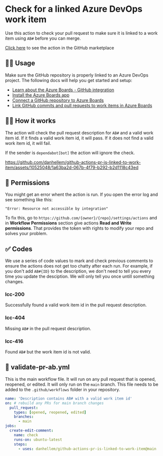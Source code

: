 # Check for a linked Azure DevOps work item

Use this action to check your pull request to make sure it is linked to a work item using ``AB#`` before you can merge.

[Click here](https://github.com/marketplace/actions/check-for-ab) to see the action in the GitHub marketplace

## 💁‍♂️ Usage

Make sure the GitHub repository is properly linked to an Azure DevOps project. The following docs will help you get started and setup:

- [Learn about the Azure Boards - GitHub integration](https://learn.microsoft.com/en-us/azure/devops/boards/github/?view=azure-devops)
- [Install the Azure Boards app](https://github.com/marketplace/azure-boards)
- [Connect a GitHub repository to Azure Boards](https://learn.microsoft.com/en-us/azure/devops/boards/github/add-remove-repositories?view=azure-devops)
- [Link GitHub commits and pull requests to work items in Azure Boards](https://learn.microsoft.com/en-us/azure/devops/boards/github/link-to-from-github?view=azure-devops)

## 👩‍🏫 How it works

The action will check the pull request description for ``AB#`` and a valid work item id. If it finds a valid work item id, it will pass. If it does not find a valid work item id, it will fail.

If the sender is ``dependabot[bot]`` the action will ignore the check.

https://github.com/danhellem/github-actions-pr-is-linked-to-work-item/assets/10525048/1a63ba2d-067b-4f79-b292-b2d1118c43ed

## 🔑 Permissions

You might get an error whent the action is run. If you open the error log and see something like this:

``
"Error: Resource not accessible by integration" 
``

To fix this, go to ``https://github.com/{owner}/{repo}/settings/actions`` and in **Workflow Permissions** section give actions **Read and Write permissions**. That provides the token with rights to modify your repo and solves your problem.

## ✅ Codes

We use a series of code values to mark and check previous comments to ensure the actions does not get too chatty after each run. For example, if you don't add ``AB#{ID}`` to the description, we don't need to tell you every time you update the desciption. We will only tell you once untill something changes.

### lcc-200

Successfully found a valid work item id in the pull request description.

### lcc-404

Missing ``AB#`` in the pull request description.

### lcc-416

Found ``AB#`` but the work item id is not valid.

## 📄 validate-pr-ab.yml

This is the main workflow file. It will run on any pull request that is opened, reopened, or edited. It will only run on the ``main`` branch. This file needs to be added to the ``.github/workflows`` folder in your repository.

```yml
name: 'Description contains AB# with a valid work item id'
on: # rebuild any PRs for main branch changes
  pull_request:
    types: [opened, reopened, edited]
    branches:
      - main 
jobs:
  create-edit-comment:
    name: check   
    runs-on: ubuntu-latest
    steps:
      - uses: danhellem/github-actions-pr-is-linked-to-work-item@main
```